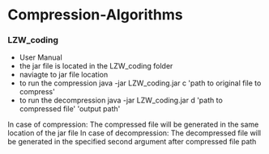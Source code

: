 # Compression-Algorithms
### LZW_coding
- User Manual
- the jar file is located in the LZW_coding folder
- naviagte to jar file location
- to run the compression
        java -jar LZW_coding.jar c 'path to original file to compress'
- to run the decompression
        java -jar LZW_coding.jar d 'path to compressed file' 'output path'

In case of compression: The compressed file will be generated in the same location of the jar file
In case of decompression: The decompressed file will be generated in the specified second argument after compressed file path
